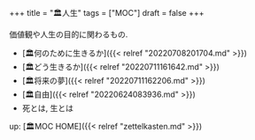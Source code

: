 +++
title = "🏛人生"
tags = ["MOC"]
draft = false
+++

価値観や人生の目的に関わるもの.

-   [🏛何のために生きるか]({{< relref "20220708201704.md" >}})
-   [🏛どう生きるか]({{< relref "20220711161642.md" >}})
-   [🏛将来の夢]({{< relref "20220711162206.md" >}})
-   [🏛自由]({{< relref "20220624083936.md" >}})
-   死とは, 生とは

up: [🏛MOC HOME]({{< relref "zettelkasten.md" >}})
